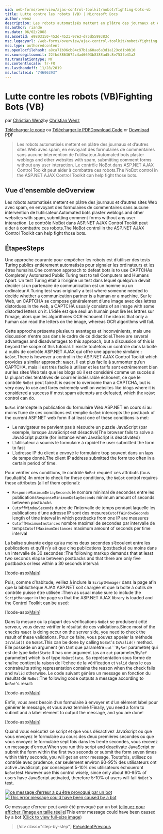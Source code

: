 ```yaml
---
uid: web-forms/overview/ajax-control-toolkit/nobot/fighting-bots-vb
title: Lutte contre les robots (VB) | Microsoft Docs
author: wenz
description: Les robots automatisés mettent en plâtre des journaux et d’autres sites Web avec spam, en envoyant des formulaires de commentaires sans aucune intervention de l’utilisateur. Le contrôle NoBot dans le ASP.NET AJAX con...
ms.author: riande
ms.date: 06/02/2008
ms.assetid: e9803150-452d-4521-97e3-d75d5599383c
msc.legacyurl: /web-forms/overview/ajax-control-toolkit/nobot/fighting-bots-vb
msc.type: authoredcontent
ms.openlocfilehash: a8ca71b96cb84c97b1a60ae6a3d1a129cd1b0b10
ms.sourcegitcommit: 22fbd8863672c4ad6693b8388ad5c8e753fb41a2
ms.translationtype: MT
ms.contentlocale: fr-FR
ms.lasthandoff: 11/28/2019
ms.locfileid: "74606393"
---
```

# <a name="fighting-bots-vb"></a><span data-ttu-id="0bc7b-104">Lutte contre les robots (VB)</span><span class="sxs-lookup"><span data-stu-id="0bc7b-104">Fighting Bots (VB)</span></span>

<span data-ttu-id="0bc7b-105">par [Christian Wenz](https://github.com/wenz)</span><span class="sxs-lookup"><span data-stu-id="0bc7b-105">by [Christian Wenz](https://github.com/wenz)</span></span>

<span data-ttu-id="0bc7b-106">[Télécharger le code](https://download.microsoft.com/download/9/3/f/93f8daea-bebd-4821-833b-95205389c7d0/NoBot0.vb.zip) ou [Télécharger le PDF](https://download.microsoft.com/download/b/6/a/b6ae89ee-df69-4c87-9bfb-ad1eb2b23373/nobot0VB.pdf)</span><span class="sxs-lookup"><span data-stu-id="0bc7b-106">[Download Code](https://download.microsoft.com/download/9/3/f/93f8daea-bebd-4821-833b-95205389c7d0/NoBot0.vb.zip) or [Download PDF](https://download.microsoft.com/download/b/6/a/b6ae89ee-df69-4c87-9bfb-ad1eb2b23373/nobot0VB.pdf)</span></span>

> <span data-ttu-id="0bc7b-107">Les robots automatisés mettent en plâtre des journaux et d’autres sites Web avec spam, en envoyant des formulaires de commentaires sans aucune intervention de l’utilisateur.</span><span class="sxs-lookup"><span data-stu-id="0bc7b-107">Automated bots plaster weblogs and other websites with spam, submitting comment forms without any user interaction.</span></span> <span data-ttu-id="0bc7b-108">Le contrôle NoBot dans ASP.NET AJAX Control Toolkit peut aider à combattre ces robots.</span><span class="sxs-lookup"><span data-stu-id="0bc7b-108">The NoBot control in the ASP.NET AJAX Control Toolkit can help fight those bots.</span></span>

## <a name="overview"></a><span data-ttu-id="0bc7b-109">Vue d'ensemble de</span><span class="sxs-lookup"><span data-stu-id="0bc7b-109">Overview</span></span>

<span data-ttu-id="0bc7b-110">Les robots automatisés mettent en plâtre des journaux et d’autres sites Web avec spam, en envoyant des formulaires de commentaires sans aucune intervention de l’utilisateur.</span><span class="sxs-lookup"><span data-stu-id="0bc7b-110">Automated bots plaster weblogs and other websites with spam, submitting comment forms without any user interaction.</span></span> <span data-ttu-id="0bc7b-111">Le contrôle NoBot dans ASP.NET AJAX Control Toolkit peut aider à combattre ces robots.</span><span class="sxs-lookup"><span data-stu-id="0bc7b-111">The NoBot control in the ASP.NET AJAX Control Toolkit can help fight those bots.</span></span>

## <a name="steps"></a><span data-ttu-id="0bc7b-112">Étapes</span><span class="sxs-lookup"><span data-stu-id="0bc7b-112">Steps</span></span>

<span data-ttu-id="0bc7b-113">Une approche courante pour empêcher les robots est d’utiliser des tests Turing publics entièrement automatisés pour signaler les ordinateurs et les êtres humains.</span><span class="sxs-lookup"><span data-stu-id="0bc7b-113">One common approach to defeat bots is to use CAPTCHAs Completely Automated Public Turing test to tell Computers and Humans Apart.</span></span> <span data-ttu-id="0bc7b-114">Un test Turing était à l’origine un test dans lequel quelqu’un devait décider si un partenaire de communication est un homme ou un ordinateur.</span><span class="sxs-lookup"><span data-stu-id="0bc7b-114">A Turing test was originally a test where someone needed to decide whether a communication partner is a human or a machine.</span></span> <span data-ttu-id="0bc7b-115">Sur le Web, un CAPTCHA se compose généralement d’une image avec des lettres distordues.</span><span class="sxs-lookup"><span data-stu-id="0bc7b-115">In the web, a CAPTCHA usually consists of an image with some distorted letters on it.</span></span> <span data-ttu-id="0bc7b-116">L’idée est que seul un humain peut lire les lettres sur l’image, alors que les algorithmes OCR échouent.</span><span class="sxs-lookup"><span data-stu-id="0bc7b-116">The idea is that only a human can read the letters on the image, whereas OCR algorithms will fail.</span></span>

<span data-ttu-id="0bc7b-117">Cette approche présente plusieurs avantages et inconvénients, mais une discussion n’entre pas dans le cadre de ce didacticiel.</span><span class="sxs-lookup"><span data-stu-id="0bc7b-117">There are several advantages and disadvantages to this approach, but a discussion of this is beyond the scope of this tutorial.</span></span> <span data-ttu-id="0bc7b-118">Il existe toutefois un contrôle dans la boîte à outils de contrôle ASP.NET AJAX qui offre une approche similaire : `NoBot`.</span><span class="sxs-lookup"><span data-stu-id="0bc7b-118">There is however a control in the ASP.NET AJAX Control Toolkit which provides a similar approach: `NoBot`.</span></span> <span data-ttu-id="0bc7b-119">Il est plus facile à surmonter qu’un CAPTCHA, mais il est très facile à utiliser et les tarifs sont extrêmement bien sur les sites Web tels que les blogs où il est considéré comme un succès si la plupart des tentatives de courrier indésirable échouent, ce que le contrôle `NoBot` peut faire.</span><span class="sxs-lookup"><span data-stu-id="0bc7b-119">It is easier to overcome than a CAPTCHA, but is very easy to use and fares extremely well on websites like blogs where it is considered a success if most spam attempts are defeated, which the `NoBot` control can do.</span></span>

<span data-ttu-id="0bc7b-120">`NoBot` intercepte la publication du formulaire Web ASP.NET en cours si au moins l’une de ces conditions est remplie :</span><span class="sxs-lookup"><span data-stu-id="0bc7b-120">`NoBot` intercepts the postback of the current ASP.NET web form if at least one of these conditions is met:</span></span>

- <span data-ttu-id="0bc7b-121">Le navigateur ne parvient pas à résoudre un puzzle JavaScript (par exemple, lorsque JavaScript est désactivé)</span><span class="sxs-lookup"><span data-stu-id="0bc7b-121">The browser fails to solve a JavaScript puzzle (for instance when JavaScript is deactivated)</span></span>
- <span data-ttu-id="0bc7b-122">L’utilisateur a soumis le formulaire à rapide</span><span class="sxs-lookup"><span data-stu-id="0bc7b-122">The user submitted the form to fast</span></span>
- <span data-ttu-id="0bc7b-123">L’adresse IP du client a envoyé le formulaire trop souvent dans un laps de temps donné.</span><span class="sxs-lookup"><span data-stu-id="0bc7b-123">The client IP address submitted the form too often in a certain period of time.</span></span>

<span data-ttu-id="0bc7b-124">Pour vérifier ces conditions, le contrôle `NoBot` requiert ces attributs (tous facultatifs) :</span><span class="sxs-lookup"><span data-stu-id="0bc7b-124">In order to check for these conditions, the `NoBot` control requires these attributes (all of them optional):</span></span>

- <span data-ttu-id="0bc7b-125">`ResponseMinimumDelaySeconds` le nombre minimal de secondes entre les publications</span><span class="sxs-lookup"><span data-stu-id="0bc7b-125">`ResponseMinimumDelaySeconds` minimum amount of seconds between postbacks</span></span>
- <span data-ttu-id="0bc7b-126">`CutoffWindowSeconds` durée de l’intervalle de temps pendant laquelle les publications d’une adresse IP sont des mesures</span><span class="sxs-lookup"><span data-stu-id="0bc7b-126">`CutoffWindowSeconds` length of time interval in which postbacks from one IP are measures</span></span>
- <span data-ttu-id="0bc7b-127">`CutoffMaximumInstances` nombre maximal de secondes par intervalle de temps</span><span class="sxs-lookup"><span data-stu-id="0bc7b-127">`CutoffMaximumInstances` maximum amount of seconds per time interval</span></span>

<span data-ttu-id="0bc7b-128">La balise suivante exige qu’au moins deux secondes s’écoulent entre les publications et qu’il n’y ait que cinq publications (postbacks) ou moins dans un intervalle de 30 secondes :</span><span class="sxs-lookup"><span data-stu-id="0bc7b-128">The following markup demands that at least two seconds elapse between postbacks and that there are only five postbacks or less within a 30 seconds interval:</span></span>

[!code-aspx[Main](fighting-bots-vb/samples/sample1.aspx)]

<span data-ttu-id="0bc7b-129">Puis, comme d’habitude, veillez à inclure la `ScriptManager` dans la page afin que la bibliothèque AJAX ASP.NET soit chargée et que la boîte à outils de contrôle puisse être utilisée :</span><span class="sxs-lookup"><span data-stu-id="0bc7b-129">Then as usual make sure to include the `ScriptManager` in the page so that the ASP.NET AJAX library is loaded and the Control Toolkit can be used:</span></span>

[!code-aspx[Main](fighting-bots-vb/samples/sample2.aspx)]

<span data-ttu-id="0bc7b-130">Dans la mesure où la plupart des vérifications `NoBot` se produisent côté serveur, vous devez vérifier le résultat de ces validations.</span><span class="sxs-lookup"><span data-stu-id="0bc7b-130">Since most of the checks `NoBot` is doing occur on the server side, you need to check the result of these validations.</span></span> <span data-ttu-id="0bc7b-131">Pour ce faire, vous pouvez appeler la méthode `IsValid()` de `NoBot`.</span><span class="sxs-lookup"><span data-stu-id="0bc7b-131">This can be done by calling `NoBot`'s `IsValid()` method.</span></span> <span data-ttu-id="0bc7b-132">Elle possède un argument (en tant que paramètre `out``ByRef` paramètre) qui est de type `NoBotState`.</span><span class="sxs-lookup"><span data-stu-id="0bc7b-132">It has one argument (as an `out` parameter/`ByRef` parameter) which is of type `NoBotState`.</span></span> <span data-ttu-id="0bc7b-133">Sa représentation sous forme de chaîne contient la raison de l’échec de la vérification et `Valid` dans le cas contraire.</span><span class="sxs-lookup"><span data-stu-id="0bc7b-133">Its string representation contains the reason when the check fails and `Valid` otherwise.</span></span> <span data-ttu-id="0bc7b-134">Le code suivant génère un message en fonction du résultat de `NoBot`:</span><span class="sxs-lookup"><span data-stu-id="0bc7b-134">The following code outputs a message according to `NoBot`'s result:</span></span>

[!code-aspx[Main](fighting-bots-vb/samples/sample3.aspx)]

<span data-ttu-id="0bc7b-135">Enfin, vous avez besoin d’un formulaire à envoyer et d’un élément label pour générer le message, et vous avez terminé !</span><span class="sxs-lookup"><span data-stu-id="0bc7b-135">Finally, you need a form to submit and a label element to output the message, and you are done!</span></span>

[!code-aspx[Main](fighting-bots-vb/samples/sample4.aspx)]

<span data-ttu-id="0bc7b-136">Quand vous exécutez ce script et que vous désactivez JavaScript ou que vous envoyez le formulaire au cours des deux premières secondes ou que vous envoyez le formulaire sept fois dans les trente secondes, vous recevez un message d’erreur.</span><span class="sxs-lookup"><span data-stu-id="0bc7b-136">When you run this script and deactivate JavaScript or submit the form within the first two seconds or submit the form seven times within thirty seconds, you will get an error message.</span></span> <span data-ttu-id="0bc7b-137">Toutefois, utilisez ce contrôle avec prudence, car seulement environ 90-95% des utilisateurs ont activé JavaScript, par conséquent 5-10% des utilisateurs échoueront `NoBot`test.</span><span class="sxs-lookup"><span data-stu-id="0bc7b-137">However use this control wisely, since only about 90-95% of users have JavaScript activated, therefore 5-10% of users will fail `NoBot`'s test.</span></span>

<span data-ttu-id="0bc7b-138">[![ce message d’erreur a pu être provoqué par un bot](fighting-bots-vb/_static/image2.png)](fighting-bots-vb/_static/image1.png)</span><span class="sxs-lookup"><span data-stu-id="0bc7b-138">[![This error message could have been caused by a bot](fighting-bots-vb/_static/image2.png)](fighting-bots-vb/_static/image1.png)</span></span>

<span data-ttu-id="0bc7b-139">Ce message d’erreur peut avoir été provoqué par un bot ([cliquez pour afficher l’image en taille réelle](fighting-bots-vb/_static/image3.png))</span><span class="sxs-lookup"><span data-stu-id="0bc7b-139">This error message could have been caused by a bot ([Click to view full-size image](fighting-bots-vb/_static/image3.png))</span></span>

> [!div class="step-by-step"]
> [<span data-ttu-id="0bc7b-140">Précédent</span><span class="sxs-lookup"><span data-stu-id="0bc7b-140">Previous</span></span>](fighting-bots-cs.md)
